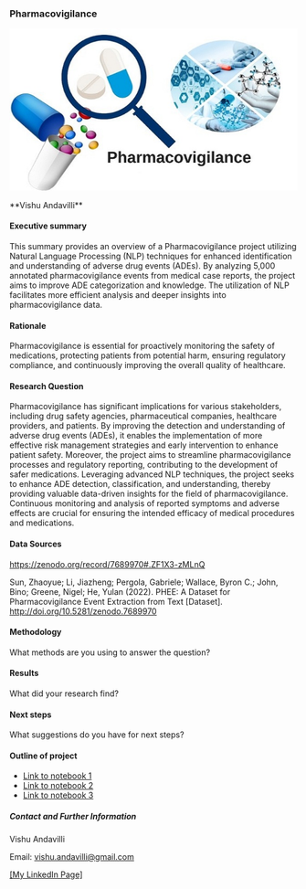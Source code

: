 ### Pharmacovigilance
<p align=”center”>
<img src='./pharmacovigilance-main/images/Pharmacovigilance-Market.jpg'>
</p>
**Vishu Andavilli**

#### Executive summary
This summary provides an overview of a Pharmacovigilance project utilizing Natural Language Processing (NLP) techniques for enhanced identification and understanding of adverse drug events (ADEs). By analyzing 5,000 annotated pharmacovigilance events from medical case reports, the project aims to improve ADE categorization and knowledge. The utilization of NLP facilitates more efficient analysis and deeper insights into pharmacovigilance data.

#### Rationale
Pharmacovigilance is essential for proactively monitoring the safety of medications, protecting patients from potential harm, ensuring regulatory compliance, and continuously improving the overall quality of healthcare.

#### Research Question
Pharmacovigilance has significant implications for various stakeholders, including drug safety agencies, pharmaceutical companies, healthcare providers, and patients. By improving the detection and understanding of adverse drug events (ADEs), it enables the implementation of more effective risk management strategies and early intervention to enhance patient safety. Moreover, the project aims to streamline pharmacovigilance processes and regulatory reporting, contributing to the development of safer medications. Leveraging advanced NLP techniques, the project seeks to enhance ADE detection, classification, and understanding, thereby providing valuable data-driven insights for the field of pharmacovigilance. Continuous monitoring and analysis of reported symptoms and adverse effects are crucial for ensuring the intended efficacy of medical procedures and medications.

#### Data Sources
https://zenodo.org/record/7689970#.ZF1X3-zMLnQ

Sun, Zhaoyue; Li, Jiazheng; Pergola, Gabriele; Wallace, Byron C.; John, Bino; Greene, Nigel; He, Yulan (2022). PHEE: A Dataset for Pharmacovigilance Event Extraction from Text [Dataset]. http://doi.org/10.5281/zenodo.7689970

#### Methodology
What methods are you using to answer the question?

#### Results
What did your research find?

#### Next steps
What suggestions do you have for next steps?

#### Outline of project

- [Link to notebook 1]()
- [Link to notebook 2]()
- [Link to notebook 3]()


##### Contact and Further Information

Vishu Andavilli

Email: vishu.andavilli@gmail.com

<a href='https://www.linkedin.com/in/vandavilli/'/> [My LinkedIn Page] </a>

